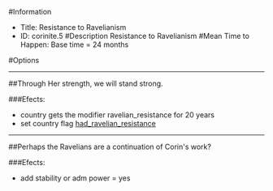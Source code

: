 #Information
 - Title: Resistance to Ravelianism
 - ID: corinite.5
#Description
Resistance to Ravelianism
#Mean Time to Happen:
Base time = 24 months

#Options

___
##Through Her strength, we will stand strong.

###Efects:<ul><li>country gets the modifier ravelian_resistance for 20 years</li><li>set country flag [had_ravelian_resistance](../flags/had_ravelian_resistance.md)</li></ul>

___
##Perhaps the Ravelians are a continuation of Corin's work?

###Efects:<ul><li>add stability or adm power = yes</li></ul>
